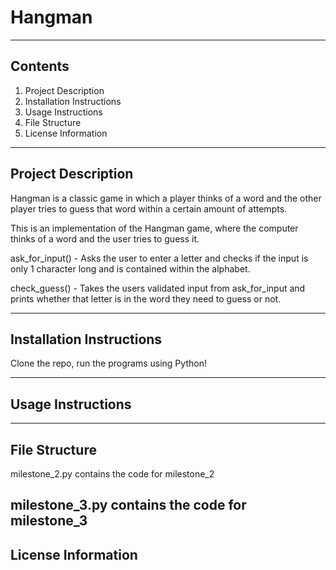 # Hangman
--------------------------------------------------------
## Contents

1. Project Description
2. Installation Instructions
3. Usage Instructions
4. File Structure
5. License Information

--------------------------------------------------------
## Project Description

Hangman is a classic game in which a player thinks of a word and the other player tries to guess that word within a certain amount of attempts.

This is an implementation of the Hangman game, where the computer thinks of a word and the user tries to guess it. 

ask_for_input() - Asks the user to enter a letter and checks if the input is only 1 character long and is contained within the alphabet.

check_guess() - Takes the users validated input from ask_for_input and prints whether that letter is in the word they need to guess or not.

--------------------------------------------------------

## Installation Instructions

Clone the repo, run the programs using Python!

--------------------------------------------------------

## Usage Instructions

--------------------------------------------------------
## File Structure

milestone_2.py contains the code for milestone_2

milestone_3.py contains the code for milestone_3
--------------------------------------------------------
## License Information
